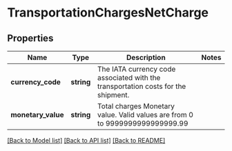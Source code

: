 # TransportationChargesNetCharge

## Properties
Name | Type | Description | Notes
------------ | ------------- | ------------- | -------------
**currency_code** | **string** | The IATA currency code associated with the transportation costs for the shipment. | 
**monetary_value** | **string** | Total charges Monetary value. Valid values are from 0 to 9999999999999999.99 | 

[[Back to Model list]](../../README.md#documentation-for-models) [[Back to API list]](../../README.md#documentation-for-api-endpoints) [[Back to README]](../../README.md)

